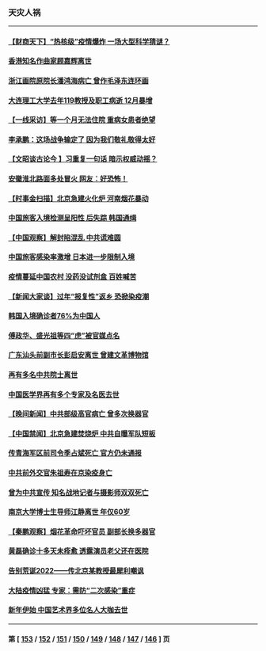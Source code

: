 ### 天灾人祸
---
#### [【财商天下】“热核级”疫情爆炸 一场大型科学猜谜？](../../pages/ncid280/n13899546.md) 
#### [香港知名作曲家顾嘉辉离世](../../pages/ncid280/n13899555.md) 
#### [浙江画院原院长潘鸿海病亡 曾作毛泽东连环画](../../pages/ncid280/n13898973.md) 
#### [大连理工大学去年119教授及职工病逝 12月暴增](../../pages/ncid280/n13899490.md) 
#### [【一线采访】等一个月无法住院 重病女患者绝望](../../pages/ncid280/n13899201.md) 
#### [李承鹏：这场战争输定了 因为我们敬礼敬得太好](../../pages/ncid280/n13899465.md) 
#### [【文昭谈古论今 】习重复一句话 暗示权威动摇？](../../pages/ncid280/n13899481.md) 
#### [安徽淮北路面多处冒火 网友：好恐怖！](../../pages/ncid280/n13899457.md) 
#### [【时事金扫描】北京急建火化炉 河南烟花暴动](../../pages/ncid280/n13899473.md) 
#### [中国旅客入境检测呈阳性 后失踪 韩国通缉](../../pages/ncid280/n13899451.md) 
#### [【中国观察】解封陷混乱 中共谎难圆](../../pages/ncid280/n13899368.md) 
#### [中国旅客感染率激增 日本进一步限制入境](../../pages/ncid280/n13899347.md) 
#### [疫情蔓延中国农村 没药没试剂盒 百姓喊苦](../../pages/ncid280/n13899305.md) 
#### [【新闻大家谈】过年“报复性”返乡 恐掀染疫潮](../../pages/ncid280/n13899309.md) 
#### [韩国入境确诊者76%为中国人](../../pages/ncid280/n13899250.md) 
#### [傅政华、盛光祖等四“虎”被官媒点名](../../pages/ncid280/n13899252.md) 
#### [广东汕头前副市长彭启安离世 曾建文革博物馆](../../pages/ncid280/n13899239.md) 
#### [再有多名中共院士离世](../../pages/ncid280/n13899179.md) 
#### [中国医学界再有多个专家及名医去世](../../pages/ncid280/n13898894.md) 
#### [【晚间新闻】中共部级高官病亡 曾多次换器官](../../pages/ncid280/n13899167.md) 
#### [【中国禁闻】北京急建焚烧炉 中共自曝军队短板](../../pages/ncid280/n13899168.md) 
#### [传青海军区前司令季占斌死亡 官方仍未通报](../../pages/ncid280/n13898933.md) 
#### [中共前外交官朱祖寿在京染疫身亡](../../pages/ncid280/n13898929.md) 
#### [曾为中共宣传 知名战地记者与摄影师双双死亡](../../pages/ncid280/n13898881.md) 
#### [南京大学博士生导师江静离世 年仅60岁](../../pages/ncid280/n13898909.md) 
#### [【秦鹏观察】烟花革命吓坏官员 副部长换多器官](../../pages/ncid280/n13898802.md) 
#### [黄磊确诊十多天未痊愈 透露演员老父还在医院](../../pages/ncid280/n13898809.md) 
#### [告别荒诞2022——传北京某教授最犀利嘲讽](../../pages/ncid280/n13898850.md) 
#### [大陆疫情凶猛 专家：需防“二次感染”重症](../../pages/ncid280/n13898805.md) 
#### [新年伊始 中国艺术界多位名人大咖去世](../../pages/ncid280/n13898766.md) 

---
#### 第 [ [153](./153.md) / [152](./152.md) / [151](./151.md) / [150](./150.md) / [149](./149.md) / [148](./148.md) / [147](./147.md) / [146](./146.md) ] 页
